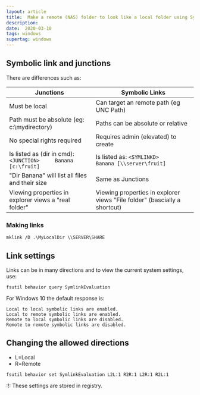 ```yaml
---
layout: article
title:  Make a remote (NAS) folder to look like a local folder using Symlink
description: 
date:  2020-03-10
tags: windows
supertag: windows
---
```


## Symbolic link and junctions

There are differences such as:

| Junctions                                                   | Symbolic Links                                                            |
|-------------------------------------------------------------|---------------------------------------------------------------------------|
| Must be local                                               | Can target an remote path (eg UNC Path)                                   |
| Path must be absolute (eg: c:\mydirectory)                  | Paths can be absolute or relative                                         |
| No special rights required                                  | Requires admin (elevated) to create                                       |
| Is listed as (dir in cmd): ```<JUNCTION>     Banana [c:\fruit]``` | Is listed as: ```<SYMLINKD>     Banana [\\server\fruit]```                      |
| "Dir Banana" will list all files and their size             | Same as Junctions                                                         |
| Viewing properties in explorer views a "real folder"        | Viewing properties in explorer views "File folder" (bascially a shortcut) |

### Making links

```text
mklink /D .\MyLocalDir \\SERVER\SHARE
```

## Link settings

Links can be in many directions and to view the current system settings, use:

```text
fsutil behavior query SymlinkEvaluation
```

For Windows 10 the default response is:

```text
Local to local symbolic links are enabled.
Local to remote symbolic links are enabled.
Remote to local symbolic links are disabled.
Remote to remote symbolic links are disabled.
```

## Changing the allowed directions

* L=Local
* R=Remote

```text
fsutil behavior set SymlinkEvaluation L2L:1 R2R:1 L2R:1 R2L:1
```

:!: These settings are stored in registry.
